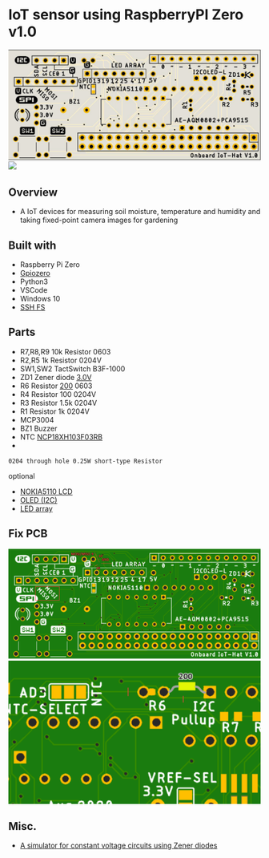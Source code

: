 # IoT sensor using RaspberryPI Zero v1.0
![](2021-02-28-11-14-23.png)
![](https://img.shields.io/twitter/follow/onboardofficial?style=social)
## Overview
- A IoT devices for measuring soil moisture, temperature and humidity and taking fixed-point camera images for gardening


## Built with
- Raspberry Pi Zero
- [Gpiozero](https://gpiozero.readthedocs.io/en/stable/index.html)
- Python3
- VSCode
- Windows 10
- [SSH FS](https://marketplace.visualstudio.com/items?itemName=Kelvin.vscode-sshfs)

## Parts
- R7,R8,R9 10k Resistor 0603
- R2,R5 1k Resistor  0204V
- SW1,SW2 TactSwitch B3F-1000
- ZD1 Zener diode [3.0V](https://akizukidenshi.com/catalog/g/gI-07490/)
- R6 Resistor [200](https://akizukidenshi.com/catalog/g/gR-08526/) 0603
- R4 Resistor 100 0204V
- R3 Resistor 1.5k 0204V
- R1 Resistor 1k 0204V
- MCP3004
- BZ1 Buzzer
- NTC [NCP18XH103F03RB](https://akizukidenshi.com/catalog/g/gP-05252/)
- 

    0204 through hole 0.25W short-type Resistor

optional

- [NOKIA5110 LCD](https://www.aliexpress.com/item/32834442545.html?spm=a2g0o.productlist.0.0.32a4bed7RuGeyx&algo_pvid=416b30bc-1538-45dc-821e-8d7337321b34&algo_expid=416b30bc-1538-45dc-821e-8d7337321b34-1&btsid=0bb0624516144809783815480eb11d&ws_ab_test=searchweb0_0,searchweb201602_,searchweb201603_)
- [OLED (I2C)](https://www.aliexpress.com/item/1005001581640707.html?spm=a2g0o.productlist.0.0.4ce130d5xvluW3&algo_pvid=26424330-9a53-484c-af58-e9a62246c99f&algo_expid=26424330-9a53-484c-af58-e9a62246c99f-5&btsid=0bb0620316144809303381173e40a4&ws_ab_test=searchweb0_0,searchweb201602_,searchweb201603_)
- [LED array](https://www.aliexpress.com/item/32273206116.html)


## Fix PCB
![](2021-02-28-11-37-45.png)
![](2021-02-28-11-38-07.png)

## Misc.

- [A simulator for constant voltage circuits using Zener diodes](http://www.falstad.com/circuit/circuitjs.html?ctz=CQAgjCAMB0l3BWEB2WZIICxgEwGZMA2QgDmRMJAUqQUioFMBaMMAKAJAC8GA7BgE5M8w8OGjIwmPAhwkwATjno4OZsigg80BArxhkeQ4QUIzkZEjxRYkdly15Kcko8phC9az35CReNgB3N3BPEGx3MMg2ARAcZBwtRPjEj3p6FWiAN3A5JLiE-Izw4sxNGAQ2AAdwj1D6TAVI4vTqgtSwtPqxVuDcVzxUvJcoINzXEZS4kldo4KmRvCdp2bGl5xnajdX5wq717ujYiO6TkYz4aIB7cJBCMobIBVckGAgMthuke81MJ5ebBAgZ8tHcHiUFApwOlbPocEhkqCAkA)
